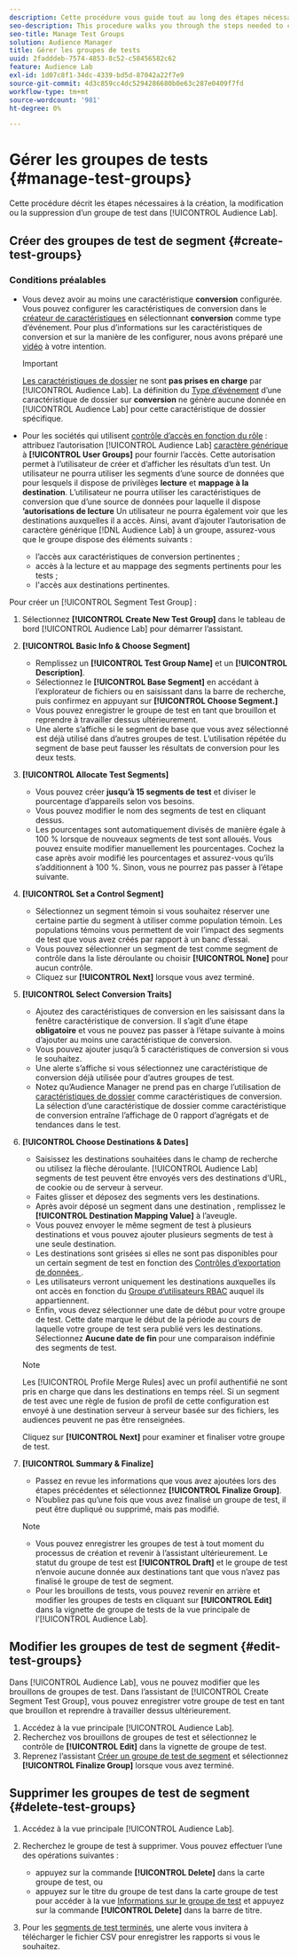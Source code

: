 ```yaml
---
description: Cette procédure vous guide tout au long des étapes nécessaires pour créer, modifier ou supprimer un groupe de test dans Audience Lab
seo-description: This procedure walks you through the steps needed to create, edit, or delete a test group in Audience Lab
seo-title: Manage Test Groups
solution: Audience Manager
title: Gérer les groupes de tests
uuid: 2fadddeb-7574-4853-8c52-c58456582c62
feature: Audience Lab
exl-id: 1d07c8f1-34dc-4339-bd5d-87042a22f7e9
source-git-commit: 4d3c859cc4dc5294286680b0e63c287e0409f7fd
workflow-type: tm+mt
source-wordcount: '981'
ht-degree: 0%

---
```


# Gérer les groupes de tests {#manage-test-groups}

Cette procédure décrit les étapes nécessaires à la création, la modification ou la suppression d’un groupe de test dans [!UICONTROL Audience Lab].

## Créer des groupes de test de segment {#create-test-groups}

### Conditions préalables

<!-- create-test-group.xml -->

* Vous devez avoir au moins une caractéristique **conversion** configurée. Vous pouvez configurer les caractéristiques de conversion dans le [créateur de caractéristiques](../../features/traits/create-onboarded-rule-based-traits.md) en sélectionnant **conversion** comme type d’événement. Pour plus d’informations sur les caractéristiques de conversion et sur la manière de les configurer, nous avons préparé une [vidéo](https://helpx.adobe.com/audience-manager/kt/using/creating-conversion-traits-feature-video-use.html) à votre intention.

  >[!IMPORTANT]
  >
  >[Les caractéristiques de dossier](../../features/traits/about-folder-traits.md) ne sont **pas prises en charge** par [!UICONTROL Audience Lab]. La définition du [Type d’événement](../../features/traits/create-onboarded-rule-based-traits.md) d’une caractéristique de dossier sur **conversion** ne génère aucune donnée en [!UICONTROL Audience Lab] pour cette caractéristique de dossier spécifique.

* Pour les sociétés qui utilisent [contrôle d’accès en fonction du rôle](../../features/administration/administration-overview.md) : attribuez l’autorisation [!UICONTROL Audience Lab] [caractère générique](../../features/administration/administration-overview.md#wild-card-permissions) à **[!UICONTROL User Groups]** pour fournir l’accès. Cette autorisation permet à l’utilisateur de créer et d’afficher les résultats d’un test. Un utilisateur ne pourra utiliser les segments d’une source de données que pour lesquels il dispose de privilèges **lecture** et **mappage à la destination**. L’utilisateur ne pourra utiliser les caractéristiques de conversion que d’une source de données pour laquelle il dispose **’autorisations de lecture** Un utilisateur ne pourra également voir que les destinations auxquelles il a accès. Ainsi, avant d’ajouter l’autorisation de caractère générique [!DNL Audience Lab] à un groupe, assurez-vous que le groupe dispose des éléments suivants :
   * l’accès aux caractéristiques de conversion pertinentes ;
   * accès à la lecture et au mappage des segments pertinents pour les tests ;
   * l&#39;accès aux destinations pertinentes.

Pour créer un [!UICONTROL Segment Test Group] :

1. Sélectionnez **[!UICONTROL Create New Test Group]** dans le tableau de bord [!UICONTROL Audience Lab] pour démarrer l’assistant.
1. **[!UICONTROL Basic Info & Choose Segment]**

   * Remplissez un **[!UICONTROL Test Group Name]** et un **[!UICONTROL Description]**.
   * Sélectionnez le **[!UICONTROL Base Segment]** en accédant à l’explorateur de fichiers ou en saisissant dans la barre de recherche, puis confirmez en appuyant sur **[!UICONTROL Choose Segment.]**
   * Vous pouvez enregistrer le groupe de test en tant que brouillon et reprendre à travailler dessus ultérieurement.
   * Une alerte s’affiche si le segment de base que vous avez sélectionné est déjà utilisé dans d’autres groupes de test. L’utilisation répétée du segment de base peut fausser les résultats de conversion pour les deux tests.

1. **[!UICONTROL Allocate Test Segments]**

   * Vous pouvez créer **jusqu’à 15 segments de test** et diviser le pourcentage d’appareils selon vos besoins.
   * Vous pouvez modifier le nom des segments de test en cliquant dessus.
   * Les pourcentages sont automatiquement divisés de manière égale à 100 % lorsque de nouveaux segments de test sont alloués. Vous pouvez ensuite modifier manuellement les pourcentages. Cochez la case après avoir modifié les pourcentages et assurez-vous qu’ils s’additionnent à 100 %. Sinon, vous ne pourrez pas passer à l’étape suivante.

1. **[!UICONTROL Set a Control Segment]**

   * Sélectionnez un segment témoin si vous souhaitez réserver une certaine partie du segment à utiliser comme population témoin. Les populations témoins vous permettent de voir l’impact des segments de test que vous avez créés par rapport à un banc d’essai.
   * Vous pouvez sélectionner un segment de test comme segment de contrôle dans la liste déroulante ou choisir **[!UICONTROL None]** pour aucun contrôle.
   * Cliquez sur **[!UICONTROL Next]** lorsque vous avez terminé.

1. **[!UICONTROL Select Conversion Traits]**

   * Ajoutez des caractéristiques de conversion en les saisissant dans la fenêtre caractéristique de conversion. Il s’agit d’une étape **obligatoire** et vous ne pouvez pas passer à l’étape suivante à moins d’ajouter au moins une caractéristique de conversion.
   * Vous pouvez ajouter jusqu’à 5 caractéristiques de conversion si vous le souhaitez.
   * Une alerte s’affiche si vous sélectionnez une caractéristique de conversion déjà utilisée pour d’autres groupes de test.
   * Notez qu’Audience Manager ne prend pas en charge l’utilisation de [caractéristiques de dossier](/help/using/features/traits/about-folder-traits.md) comme caractéristiques de conversion. La sélection d’une caractéristique de dossier comme caractéristique de conversion entraîne l’affichage de 0 rapport d’agrégats et de tendances dans le test.

1. **[!UICONTROL Choose Destinations & Dates]**

   * Saisissez les destinations souhaitées dans le champ de recherche ou utilisez la flèche déroulante. [!UICONTROL Audience Lab] segments de test peuvent être envoyés vers des destinations d’URL, de cookie ou de serveur à serveur.
   * Faites glisser et déposez des segments vers les destinations.
   * Après avoir déposé un segment dans une destination , remplissez le **[!UICONTROL Destination Mapping Value]** à l’aveugle.
   * Vous pouvez envoyer le même segment de test à plusieurs destinations et vous pouvez ajouter plusieurs segments de test à une seule destination.
   * Les destinations sont grisées si elles ne sont pas disponibles pour un certain segment de test en fonction des [ Contrôles d’exportation de données ](../../features/data-export-controls.md).
   * Les utilisateurs verront uniquement les destinations auxquelles ils ont accès en fonction du [Groupe d’utilisateurs RBAC](../../features/administration/administration-overview.md) auquel ils appartiennent.
   * Enfin, vous devez sélectionner une date de début pour votre groupe de test. Cette date marque le début de la période au cours de laquelle votre groupe de test sera publié vers les destinations. Sélectionnez **Aucune date de fin** pour une comparaison indéfinie des segments de test.

   >[!NOTE]
   >
   >Les [!UICONTROL Profile Merge Rules] avec un profil authentifié ne sont pris en charge que dans les destinations en temps réel. Si un segment de test avec une règle de fusion de profil de cette configuration est envoyé à une destination serveur à serveur basée sur des fichiers, les audiences peuvent ne pas être renseignées.

   Cliquez sur **[!UICONTROL Next]** pour examiner et finaliser votre groupe de test.

1. **[!UICONTROL Summary & Finalize]**

   * Passez en revue les informations que vous avez ajoutées lors des étapes précédentes et sélectionnez **[!UICONTROL Finalize Group]**.
   * N’oubliez pas qu’une fois que vous avez finalisé un groupe de test, il peut être dupliqué ou supprimé, mais pas modifié.

   >[!NOTE]
   >* Vous pouvez enregistrer les groupes de test à tout moment du processus de création et revenir à l’assistant ultérieurement. Le statut du groupe de test est **[!UICONTROL Draft]** et le groupe de test n’envoie aucune donnée aux destinations tant que vous n’avez pas finalisé le groupe de test de segment.
   >* Pour les brouillons de tests, vous pouvez revenir en arrière et modifier les groupes de tests en cliquant sur **[!UICONTROL Edit]** dans la vignette de groupe de tests de la vue principale de l’[!UICONTROL Audience Lab].

## Modifier les groupes de test de segment {#edit-test-groups}

Dans [!UICONTROL Audience Lab], vous ne pouvez modifier que les brouillons de groupes de test. Dans l’assistant de [!UICONTROL Create Segment Test Group], vous pouvez enregistrer votre groupe de test en tant que brouillon et reprendre à travailler dessus ultérieurement.

1. Accédez à la vue principale [!UICONTROL Audience Lab].
1. Recherchez vos brouillons de groupes de test et sélectionnez le contrôle de **[!UICONTROL Edit]** dans la vignette de groupe de test.
1. Reprenez l’assistant [Créer un groupe de test de segment](../../features/audience-lab/audience-lab-manage-test-groups.md#create-test-groups) et sélectionnez **[!UICONTROL Finalize Group]** lorsque vous avez terminé.

## Supprimer les groupes de test de segment {#delete-test-groups}

1. Accédez à la vue principale [!UICONTROL Audience Lab].
1. Recherchez le groupe de test à supprimer. Vous pouvez effectuer l’une des opérations suivantes :

   * appuyez sur la commande **[!UICONTROL Delete]** dans la carte groupe de test, ou
   * appuyez sur le titre du groupe de test dans la carte groupe de test pour accéder à la vue [Informations sur le groupe de test](../../features/audience-lab/audience-lab-information-view.md) et appuyez sur la commande **[!UICONTROL Delete]** dans la barre de titre.

1. Pour les [segments de test terminés](../../features/audience-lab/audience-lab.md#status), une alerte vous invitera à télécharger le fichier CSV pour enregistrer les rapports si vous le souhaitez.
